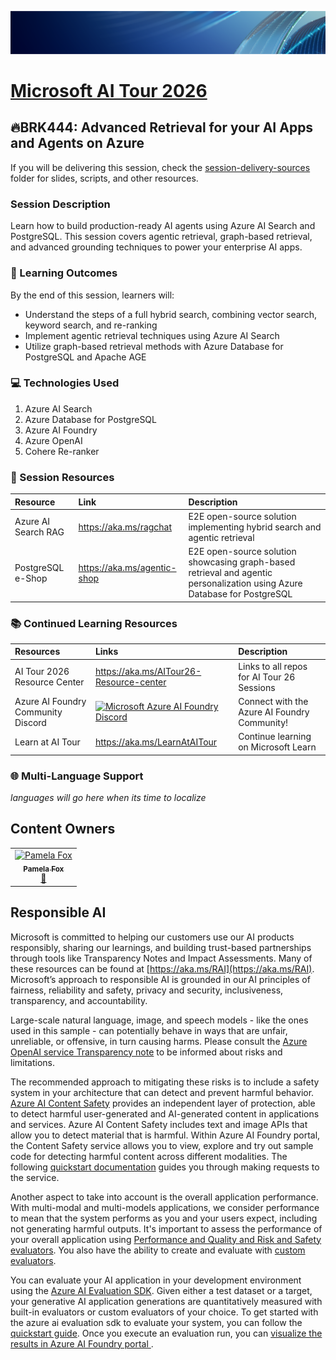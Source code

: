 <p align="center">
<img src="img/Banner-MS-AI-Tour-26.png" alt="decorative banner" width="1200"/>
</p>

# [Microsoft AI Tour 2026](https://aitour.microsoft.com)

## 🔥BRK444: Advanced Retrieval for your AI Apps and Agents on Azure

If you will be delivering this session, check the [session-delivery-sources](./session-delivery-resources/) folder for slides, scripts, and other resources.

### Session Description

Learn how to build production-ready AI agents using Azure AI Search and PostgreSQL. This session covers agentic retrieval, graph-based retrieval, and advanced grounding techniques to power your enterprise AI apps.

### 🧠 Learning Outcomes

By the end of this session, learners will:

- Understand the steps of a full hybrid search, combining vector search, keyword search, and re-ranking
- Implement agentic retrieval techniques using Azure AI Search
- Utilize graph-based retrieval methods with Azure Database for PostgreSQL and Apache AGE

### 💻 Technologies Used

1. Azure AI Search
1. Azure Database for PostgreSQL
1. Azure AI Foundry
1. Azure OpenAI
1. Cohere Re-ranker

### 🔗 Session Resources

| Resource           | Link                              | Description        |
|:-------------------|:----------------------------------|:-------------------|
| Azure AI Search RAG | https://aka.ms/ragchat  | E2E open-source solution implementing hybrid search and agentic retrieval |
| PostgreSQL e-Shop  | https://aka.ms/agentic-shop​ | E2E open-source solution showcasing graph-based retrieval and agentic personalization using Azure Database for PostgreSQL |

### 📚 Continued Learning Resources

| Resources          | Links                             | Description        |
|:-------------------|:----------------------------------|:-------------------|
| AI Tour 2026 Resource Center | https://aka.ms/AITour26-Resource-center | Links to all repos for AI Tour 26 Sessions |
| Azure AI Foundry Community Discord | [![Microsoft Azure AI Foundry Discord](https://dcbadge.limes.pink/api/server/ByRwuEEgH4)](https://discord.com/invite/ByRwuEEgH4)| Connect with the Azure AI Foundry Community! |
| Learn at AI Tour | https://aka.ms/LearnAtAITour | Continue learning on Microsoft Learn |

### 🌐 Multi-Language Support

*languages will go here when its time to localize*

## Content Owners

<table>
<tr>
    <td align="center"><a href="https://github.com/pamelafox">
        <img src="https://github.com/pamelafox.png" width="100px;" alt="Pamela Fox"
/><br />
        <sub><b>Pamela Fox
</b></sub></a><br />
            <a href="https://github.com/pamelafox" title="talk">📢</a> 
    </td>
</tr></table>

## Responsible AI 

Microsoft is committed to helping our customers use our AI products responsibly, sharing our learnings, and building trust-based partnerships through tools like Transparency Notes and Impact Assessments. Many of these resources can be found at [https://aka.ms/RAI](https://aka.ms/RAI).
Microsoft’s approach to responsible AI is grounded in our AI principles of fairness, reliability and safety, privacy and security, inclusiveness, transparency, and accountability.

Large-scale natural language, image, and speech models - like the ones used in this sample - can potentially behave in ways that are unfair, unreliable, or offensive, in turn causing harms. Please consult the [Azure OpenAI service Transparency note](https://learn.microsoft.com/legal/cognitive-services/openai/transparency-note?tabs=text) to be informed about risks and limitations.

The recommended approach to mitigating these risks is to include a safety system in your architecture that can detect and prevent harmful behavior. [Azure AI Content Safety](https://learn.microsoft.com/azure/ai-services/content-safety/overview) provides an independent layer of protection, able to detect harmful user-generated and AI-generated content in applications and services. Azure AI Content Safety includes text and image APIs that allow you to detect material that is harmful. Within Azure AI Foundry portal, the Content Safety service allows you to view, explore and try out sample code for detecting harmful content across different modalities. The following [quickstart documentation](https://learn.microsoft.com/azure/ai-services/content-safety/quickstart-text?tabs=visual-studio%2Clinux&pivots=programming-language-rest) guides you through making requests to the service.

Another aspect to take into account is the overall application performance. With multi-modal and multi-models applications, we consider performance to mean that the system performs as you and your users expect, including not generating harmful outputs. It's important to assess the performance of your overall application using [Performance and Quality and Risk and Safety evaluators](https://learn.microsoft.com/azure/ai-studio/concepts/evaluation-metrics-built-in). You also have the ability to create and evaluate with [custom evaluators](https://learn.microsoft.com/azure/ai-studio/how-to/develop/evaluate-sdk#custom-evaluators).

You can evaluate your AI application in your development environment using the [Azure AI Evaluation SDK](https://microsoft.github.io/promptflow/index.html). Given either a test dataset or a target, your generative AI application generations are quantitatively measured with built-in evaluators or custom evaluators of your choice. To get started with the azure ai evaluation sdk to evaluate your system, you can follow the [quickstart guide](https://learn.microsoft.com/azure/ai-studio/how-to/develop/flow-evaluate-sdk). Once you execute an evaluation run, you can [visualize the results in Azure AI Foundry portal ](https://learn.microsoft.com/azure/ai-studio/how-to/evaluate-flow-results).
